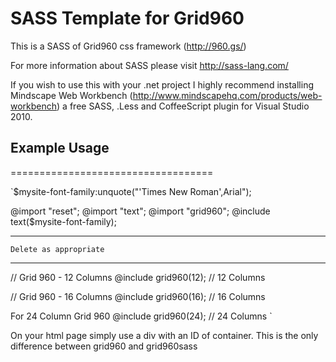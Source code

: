 # SASS Template for Grid960
 
This is a SASS of Grid960 css framework (http://960.gs/)

For more information about SASS please visit http://sass-lang.com/

If you wish to use this with your .net project I highly recommend installing Mindscape Web Workbench (http://www.mindscapehq.com/products/web-workbench) 
a free SASS, .Less and CoffeeScript plugin for Visual Studio 2010.


## Example Usage
===================================

 
`$mysite-font-family:unquote("'Times New Roman',Arial");
  
@import "reset";
@import "text";
@import "grid960";
@include text($mysite-font-family);

-----------------------------------
	Delete as appropriate 
-----------------------------------
   
//   Grid 960 - 12 Columns 
@include grid960(12); // 12 Columns  
 
//   Grid 960 - 16 Columns 
@include grid960(16); // 16 Columns

For 24 Column Grid 960 
@include grid960(24); // 24 Columns `
 
 
On your html page simply use a div with an ID of container.   This is the only difference between grid960 and grid960sass